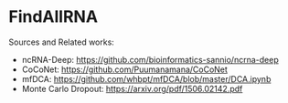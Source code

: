 # FindAllRNA

Sources and Related works:
* ncRNA-Deep: https://github.com/bioinformatics-sannio/ncrna-deep
* CoCoNet: https://github.com/Puumanamana/CoCoNet
* mfDCA: https://github.com/whbpt/mfDCA/blob/master/DCA.ipynb
* Monte Carlo Dropout: https://arxiv.org/pdf/1506.02142.pdf
